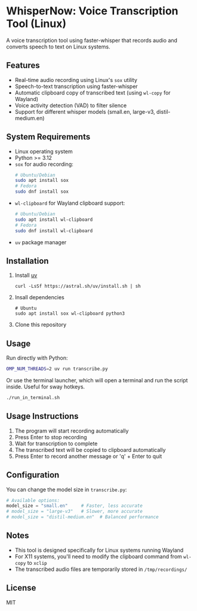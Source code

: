 # WhisperNow: Voice Transcription Tool (Linux)

A voice transcription tool using faster-whisper that records audio and converts speech to text on Linux systems.

## Features

- Real-time audio recording using Linux's `sox` utility
- Speech-to-text transcription using faster-whisper
- Automatic clipboard copy of transcribed text (using `wl-copy` for Wayland)
- Voice activity detection (VAD) to filter silence
- Support for different whisper models (small.en, large-v3, distil-medium.en)

## System Requirements

- Linux operating system
- Python >= 3.12
- `sox` for audio recording:
  ```bash
  # Ubuntu/Debian
  sudo apt install sox
  # Fedora
  sudo dnf install sox
  ```
- `wl-clipboard` for Wayland clipboard support:
  ```bash
  # Ubuntu/Debian
  sudo apt install wl-clipboard
  # Fedora
  sudo dnf install wl-clipboard
  ```
- `uv` package manager

## Installation

1. Install [uv](https://github.com/astral-sh/uv)
    ```
    curl -LsSf https://astral.sh/uv/install.sh | sh
    ```
1. Insall dependencies
    ```
    # Ubuntu
    sudo apt install sox wl-clipboard python3
    ```
1. Clone this repository

## Usage

Run directly with Python:
```sh
OMP_NUM_THREADS=2 uv run transcribe.py
```

Or use the terminal launcher, which will open a terminal and run the script inside. Useful for sway hotkeys.
```sh
./run_in_terminal.sh
```

## Usage Instructions

1. The program will start recording automatically
2. Press Enter to stop recording
3. Wait for transcription to complete
4. The transcribed text will be copied to clipboard automatically
5. Press Enter to record another message or 'q' + Enter to quit

## Configuration

You can change the model size in `transcribe.py`:

```python
# Available options:
model_size = "small.en"     # Faster, less accurate
# model_size = "large-v3"   # Slower, more accurate
# model_size = "distil-medium.en"  # Balanced performance
```

## Notes

- This tool is designed specifically for Linux systems running Wayland
- For X11 systems, you'll need to modify the clipboard command from `wl-copy` to `xclip`
- The transcribed audio files are temporarily stored in `/tmp/recordings/`

## License
MIT
